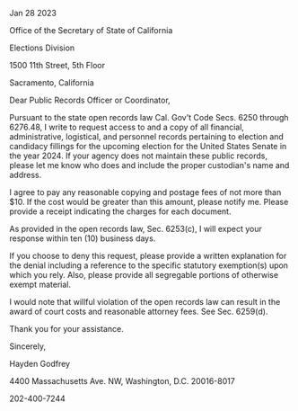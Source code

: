 Jan 28 2023

Office of the Secretary of State of California

Elections Division

1500 11th Street, 5th Floor

Sacramento, California

Dear Public Records Officer or Coordinator,

Pursuant to the state open records law Cal. Gov't Code Secs. 6250 through 6276.48, I write to request access to and a copy of all financial, administrative, logistical, and personnel records pertaining to election and candidacy fillings for the upcoming election for the United States Senate in the year 2024. If your agency does not maintain these public records, please let me know who does and include the proper custodian's name and address.

I agree to pay any reasonable copying and postage fees of not more than $10. If the cost would be greater than this amount, please notify me. Please provide a receipt indicating the charges for each document.

As provided in the open records law, Sec. 6253(c), I will expect your response within ten (10) business days.

If you choose to deny this request, please provide a written explanation for the denial including a reference to the specific statutory exemption(s) upon which you rely. Also, please provide all segregable portions of otherwise exempt material.

I would note that willful violation of the open records law can result in the award of court costs and reasonable attorney fees. See Sec. 6259(d).

Thank you for your assistance.

Sincerely,

Hayden Godfrey

4400 Massachusetts Ave. NW, Washington, D.C. 20016-8017

202-400-7244
